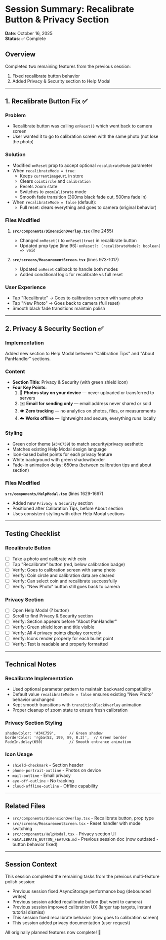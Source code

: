 # Session Summary: Recalibrate Button & Privacy Section

**Date**: October 16, 2025  
**Status**: ✅ Complete

## Overview
Completed two remaining features from the previous session:
1. Fixed recalibrate button behavior
2. Added Privacy & Security section to Help Modal

---

## 1. Recalibrate Button Fix ✅

### Problem
- Recalibrate button was calling `onReset()` which went back to camera screen
- User wanted it to go to calibration screen with the same photo (not lose the photo)

### Solution
- Modified `onReset` prop to accept optional `recalibrateMode` parameter
- When `recalibrateMode = true`:
  - Keeps `currentImageUri` in store
  - Clears `coinCircle` and `calibration` 
  - Resets zoom state
  - Switches to `zoomCalibrate` mode
  - Smooth fade transition (300ms black fade out, 500ms fade in)
- When `recalibrateMode = false` (default):
  - Full reset: clears everything and goes to camera (original behavior)

### Files Modified
1. **`src/components/DimensionOverlay.tsx`** (line 2455)
   - Changed `onReset()` to `onReset(true)` in recalibrate button
   - Updated prop type (line 96): `onReset?: (recalibrateMode?: boolean) => void`

2. **`src/screens/MeasurementScreen.tsx`** (lines 973-1017)
   - Updated `onReset` callback to handle both modes
   - Added conditional logic for recalibrate vs full reset

### User Experience
- Tap "Recalibrate" → Goes to calibration screen with same photo
- Tap "New Photo" → Goes back to camera (full reset)
- Smooth black fade transitions maintain polish

---

## 2. Privacy & Security Section ✅

### Implementation
Added new section to Help Modal between "Calibration Tips" and "About PanHandler" sections.

### Content
- **Section Title**: Privacy & Security (with green shield icon)
- **Four Key Points**:
  1. 📱 **Photos stay on your device** — never uploaded or transferred to servers
  2. ✉️ **Email for sending only** — email address never shared or sold
  3. 👁️ **Zero tracking** — no analytics on photos, files, or measurements
  4. ☁️ **Works offline** — lightweight and secure, everything runs locally

### Styling
- Green color theme (`#34C759`) to match security/privacy aesthetic
- Matches existing Help Modal design language
- Icon-based bullet points for each privacy feature
- White background with green shadow/border
- Fade-in animation delay: 650ms (between calibration tips and about section)

### Files Modified
**`src/components/HelpModal.tsx`** (lines 1629-1697)
- Added new `Privacy & Security` section
- Positioned after Calibration Tips, before About section
- Uses consistent styling with other Help Modal sections

---

## Testing Checklist

### Recalibrate Button
- [ ] Take a photo and calibrate with coin
- [ ] Tap "Recalibrate" button (red, below calibration badge)
- [ ] Verify: Goes to calibration screen with same photo
- [ ] Verify: Coin circle and calibration data are cleared
- [ ] Verify: Can select coin and recalibrate successfully
- [ ] Verify: "New Photo" button still goes back to camera

### Privacy Section
- [ ] Open Help Modal (? button)
- [ ] Scroll to find Privacy & Security section
- [ ] Verify: Section appears before "About PanHandler"
- [ ] Verify: Green shield icon and title visible
- [ ] Verify: All 4 privacy points display correctly
- [ ] Verify: Icons render properly for each bullet point
- [ ] Verify: Text is readable and properly formatted

---

## Technical Notes

### Recalibrate Implementation
- Used optional parameter pattern to maintain backward compatibility
- Default value `recalibrateMode = false` ensures existing "New Photo" behavior unchanged
- Kept smooth transitions with `transitionBlackOverlay` animation
- Proper cleanup of zoom state to ensure fresh calibration

### Privacy Section Styling
```tsx
shadowColor: '#34C759',      // Green shadow
borderColor: 'rgba(52, 199, 89, 0.2)',  // Green border
FadeIn.delay(650)            // Smooth entrance animation
```

### Icon Usage
- `shield-checkmark` - Section header
- `phone-portrait-outline` - Photos on device
- `mail-outline` - Email privacy
- `eye-off-outline` - No tracking
- `cloud-offline-outline` - Offline capability

---

## Related Files
- `src/components/DimensionOverlay.tsx` - Recalibrate button, prop type
- `src/screens/MeasurementScreen.tsx` - Reset handler with mode switching
- `src/components/HelpModal.tsx` - Privacy section UI
- `RECALIBRATE_BUTTON_FEATURE.md` - Previous session doc (now outdated - button behavior fixed)

---

## Session Context

This session completed the remaining tasks from the previous multi-feature polish session:
- Previous session fixed AsyncStorage performance bug (debounced writes)
- Previous session added recalibrate button (but went to camera)
- Previous session improved calibration UX (larger tap targets, instant tutorial dismiss)
- This session fixed recalibrate behavior (now goes to calibration screen)
- This session added privacy documentation (user request)

All originally planned features now complete! 🎉
